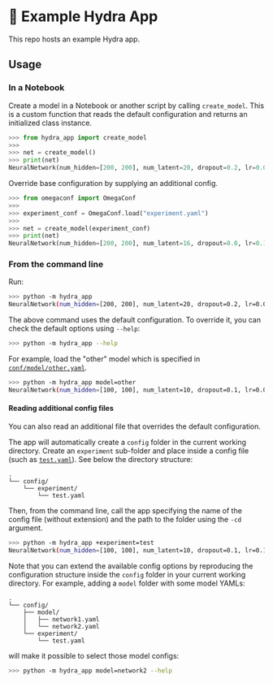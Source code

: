 # 🧪 Example Hydra App

This repo hosts an example Hydra app.

## Usage

### In a Notebook

Create a model in a Notebook or another script by calling `create_model`. This
is a custom function that reads the default configuration and returns an 
initialized class instance.

```python
>>> from hydra_app import create_model
>>> 
>>> net = create_model()
>>> print(net)
NeuralNetwork(num_hidden=[200, 200], num_latent=20, dropout=0.2, lr=0.0001)
```

Override base configuration by supplying an additional config.

```python
>>> from omegaconf import OmegaConf
>>> 
>>> experiment_conf = OmegaConf.load("experiment.yaml")
>>> 
>>> net = create_model(experiment_conf)
>>> print(net)
NeuralNetwork(num_hidden=[200, 200], num_latent=16, dropout=0.0, lr=0.1)
```

### From the command line

Run:

```bash
>>> python -m hydra_app
NeuralNetwork(num_hidden=[200, 200], num_latent=20, dropout=0.2, lr=0.0001)
```

The above command uses the default configuration. To override it, you can check 
the default options using `--help`:

```bash
>>> python -m hydra_app --help
```

For example, load the "other" model which is specified in 
[`conf/model/other.yaml`](hydra_app/conf/model/other.yaml).

```bash
>>> python -m hydra_app model=other
NeuralNetwork(num_hidden=[100, 100], num_latent=10, dropout=0.1, lr=0.0003)
```

#### Reading additional config files

You can also read an additional file that overrides the default configuration.

The app will automatically create a `config` folder in the current working 
directory. Create an `experiment` sub-folder and place inside a config file 
(such  as [`test.yaml`](custom_conf/experiment/test.yaml)). See below the 
directory structure:


```
.
└── config/
    └── experiment/
        └── test.yaml
```

Then, from the command line, call the app specifying the name of the config
file (without extension) and the path to the folder using the `-cd` argument.

```bash
>>> python -m hydra_app +experiment=test
NeuralNetwork(num_hidden=[100, 100], num_latent=10, dropout=0.1, lr=0.1)
```

Note that you can extend the available config options by reproducing the 
configuration structure inside the `config` folder in your current working 
directory. For example, adding a `model` folder with some model YAMLs:

```
.
└── config/
    ├── model/
    │   ├── network1.yaml
    │   └── network2.yaml
    └── experiment/
        └── test.yaml
```

will make it possible to select those model configs:

```bash
>>> python -m hydra_app model=network2 --help
```
